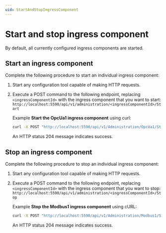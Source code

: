 ```yaml
---
uid: StartAndStopIngressComponent
---
```


# Start and stop ingress component

By default, all currently configured ingress components are started.

## Start an ingress component

Complete the following procedure to start an individual ingress component:

1. Start any configuration tool capable of making HTTP requests.
2. Execute a POST command to the following endpoint, replacing `<ingressComponentId>` with the ingress component that you want to start: `http://localhost:5590/api/v1/administration/<ingressComponentId>/Start`
    
    Example **Start the OpcUa1 ingress component** using curl:

    ```bash
    curl -X POST "http://localhost:5590/api/v1/Administration/OpcUa1/Start"
    ```

    An HTTP status 204 message indicates success.

## Stop an ingress component

Complete the following procedure to stop an individual ingress component:

1. Start any configuration tool capable of making HTTP requests.
2. Execute a POST command to the following endpoint, replacing `<ingressComponentId>` with the ingress component that you want to stop: `http://localhost:5590/api/v1/administration/<ingressComponentId>/Stop`

    Example **Stop the Modbus1 ingress component** using cURL:

    ```bash
    curl -X POST "http://localhost:5590/api/v1/Administration/Modbus1/Stop"
    ```

    An HTTP status 204 message indicates success.
